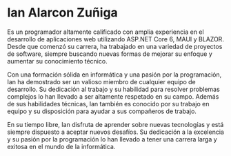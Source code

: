 # Ian Alarcon Zuñiga

Es un programador altamente calificado con amplia experiencia en el desarrollo de aplicaciones web utilizando ASP.NET Core 6, MAUI y BLAZOR. Desde que comenzó su carrera, ha trabajado en una variedad de proyectos de software, siempre buscando nuevas formas de mejorar su enfoque y aumentar su conocimiento técnico.

Con una formación sólida en informática y una pasión por la programación, Ian ha demostrado ser un valioso miembro de cualquier equipo de desarrollo. Su dedicación al trabajo y su habilidad para resolver problemas complejos lo han llevado a ser altamente respetado en su campo. Además de sus habilidades técnicas, Ian también es conocido por su trabajo en equipo y su disposición para ayudar a sus compañeros de trabajo.

En su tiempo libre, Ian disfruta de aprender sobre nuevas tecnologías y está siempre dispuesto a aceptar nuevos desafíos. Su dedicación a la excelencia y su pasión por la programación lo han llevado a tener una carrera larga y exitosa en el mundo de la informática.

